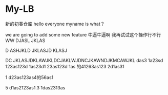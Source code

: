 # My-LB
新的初春仓库
hello everyone 
myname is
what？


we are going to add some new feature
牛逼牛逼啊
我再试试这个操作行不行
WW DJASL JKLAS






D ASHJKLD JKLASJD KLASJ





DC JKLASJDKLAWJKLDCJAKLWJDNCJKAWNDJKMCAWJKL
 das3 1a23sd 123as123d 1as23d1 23as123d 1as
 的41263as123 2d1as31

 1 d23as123as4的56as1

 5 d1as2123as1.3
  1das2313as
  